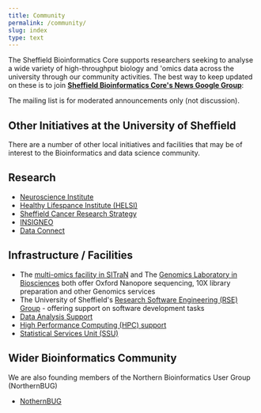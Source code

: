 ```yaml
---
title: Community
permalink: /community/
slug: index
type: text
---
```


The Sheffield Bioinformatics Core supports researchers seeking to analyse a wide variety of high-throughput biology and 'omics data
across the university through our community activities.
The best way to keep updated on these is to 
join [**Sheffield Bioinformatics Core's News Google Group**](https://groups.google.com/a/sheffield.ac.uk/g/bioinformatics-core-news):

<a href="https://groups.google.com/a/sheffield.ac.uk/g/bioinformatics-core-news">
</a>

The mailing list is for moderated announcements only (not discussion).


## Other Initiatives at the University of Sheffield

There are a number of other local initiatives and facilities that may be of interest to the Bioinformatics and data science community.


## Research

- [Neuroscience Institute](https://www.sheffield.ac.uk/neuroscience-institute)
- [Healthy Lifespance Institute (HELSI)](https://www.sheffield.ac.uk/healthy-lifespan)
- [Sheffield Cancer Research Strategy](https://www.sheffield.ac.uk/cancer)
- [INSIGNEO](https://www.sheffield.ac.uk/insigneo)
- [Data Connect](https://www.sheffield.ac.uk/data-connect)

## Infrastructure / Facilities

- The [multi-omics facility in SITraN](https://www.sheffield.ac.uk/sitran/facilities/multiomics) and The [Genomics Laboratory in Biosciences](https://sites.google.com/sheffield.ac.uk/genomics-laboratory/home) both offer Oxford Nanopore sequencing, 10X library preparation and other Genomics services
- The University of Sheffield's [Research Software Engineering (RSE) Group](https://rse.shef.ac.uk) - offering support on software development tasks
- [Data Analysis Support](https://students.sheffield.ac.uk/it-services/research/data-analysis-support)
- [High Performance Computing (HPC) support](https://students.sheffield.ac.uk/it-services/research/hpc-facilities)
- [Statistical Services Unit (SSU)](https://www.sheffield.ac.uk/maths/research/statistical-services-unit)

## Wider Bioinformatics Community

We are also founding members of the Northern Bioinformatics User Group (NorthernBUG)

- [NothernBUG](https://northernbug.github.io/)